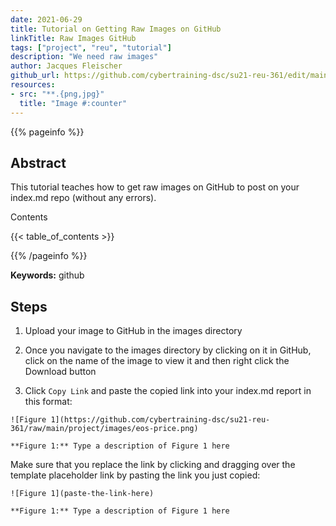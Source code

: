 ```yaml
---
date: 2021-06-29
title: Tutorial on Getting Raw Images on GitHub
linkTitle: Raw Images GitHub
tags: ["project", "reu", "tutorial"]
description: "We need raw images"
author: Jacques Fleischer
github_url: https://github.com/cybertraining-dsc/su21-reu-361/edit/main/tutorials/github/index.md
resources:
- src: "**.{png,jpg}"
  title: "Image #:counter"
---
```



{{% pageinfo %}}

## Abstract

This tutorial teaches how to get raw images on GitHub to post on your index.md repo (without any errors).

Contents

{{< table_of_contents >}}

{{% /pageinfo %}}

**Keywords:** github


## Steps

1. Upload your image to GitHub in the images directory

2. Once you navigate to the images directory by clicking on it in GitHub, click on the name of the image to view it and then right click the Download button

3. Click `Copy Link` and paste the copied link into your index.md report in this format:

```
![Figure 1](https://github.com/cybertraining-dsc/su21-reu-361/raw/main/project/images/eos-price.png)

**Figure 1:** Type a description of Figure 1 here
```

Make sure that you replace the link by clicking and dragging over the template placeholder link by pasting the link you just copied:

```
![Figure 1](paste-the-link-here)

**Figure 1:** Type a description of Figure 1 here
```
